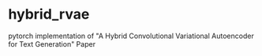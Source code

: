 # hybrid_rvae
pytorch implementation of "A Hybrid Convolutional Variational Autoencoder for Text Generation" Paper
